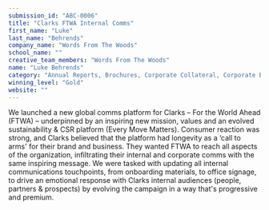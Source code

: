 ```yaml
---
submission_id: "ABC-0006"
title: "Clarks FTWA Internal Comms"
first_name: "Luke"
last_name: "Behrends"
company_name: "Words From The Woods"
school_name: ""
creative_team_members: "Words From The Woods"
name: "Luke Behrends"
category: "Annual Reports, Brochures, Corporate Collateral, Corporate Event Design"
winning_level: "Gold"
website: ""
---
```


We launched a new global comms platform for Clarks – For the World Ahead (FTWA) – underpinned by an inspiring new mission, values and an evolved sustainability & CSR platform (Every Move Matters). Consumer reaction was strong, and Clarks believed that the platform had longevity as a ‘call to arms' for their brand and business. They wanted FTWA to reach all aspects of the organization, infiltrating their internal and corporate comms with the same inspiring message. We were tasked with updating all internal communications touchpoints, from onboarding materials, to office signage, to drive an emotional response with Clarks internal audiences (people, partners & prospects) by evolving the campaign in a way that's progressive and premium.
